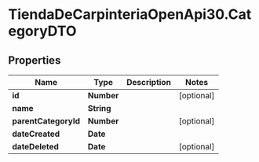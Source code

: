 # TiendaDeCarpinteriaOpenApi30.CategoryDTO

## Properties

Name | Type | Description | Notes
------------ | ------------- | ------------- | -------------
**id** | **Number** |  | [optional] 
**name** | **String** |  | 
**parentCategoryId** | **Number** |  | [optional] 
**dateCreated** | **Date** |  | 
**dateDeleted** | **Date** |  | [optional] 


